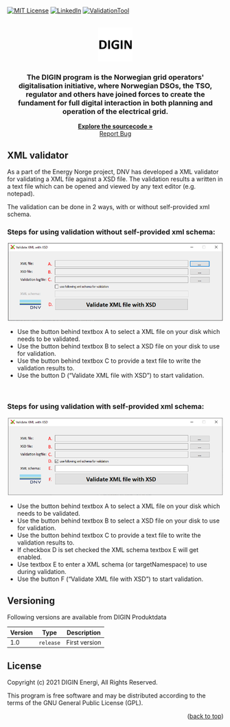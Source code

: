 <div id="top"></div>

[![MIT License][license-shield]][license-url]
[![LinkedIn][linkedin-shield]][linkedin-url]
[![ValidationTool][validationtool-shield]][validationtool-url]

<!-- PROJECT LOGO -->
<br />
<div align="center">
  <a href="https://diginenergi.no/">
    <img src="images/DIGIN_logo.png" alt="Logo" width="80" height="80">
  </a>

  <h3 align="center">The DIGIN program is the Norwegian grid operators' digitalisation initiative, where Norwegian DSOs, the TSO, regulator and others have joined forces to create the fundament for full digital interaction in both planning and operation of the electrical grid. 
  </h3>
  <p align="center">
    <a href="https://github.com/digin-energi/produktdata-public"><strong>Explore the sourcecode »</strong></a>
    <br />
    <a href="https://github.com/digin-energi/produktdata-public/issues">Report Bug</a>
    </p>
</div>

## XML validator

As a part of the Energy Norge project, DNV has developed a XML validator for validating a XML file against a XSD file. The validation results a written in a text file which can be opened and viewed by any text editor (e.g. notepad).

The validation can be done in 2 ways, with or without self-provided xml schema.

### Steps for using validation without self-provided xml schema:
 
<p align="center"><img src="images/validation without self-provided xml schema.png" width="500" ></p>

- Use the button behind textbox A to select a XML file on your disk which needs to be validated.
- Use the button behind textbox B to select a XSD file on your disk to use for validation.
- Use the button behind textbox C to provide a text file to write the validation results to.
- Use the button D (“Validate XML file with XSD”) to start validation.


 
### Steps for using validation with self-provided xml schema:

<p align="center"><img src="images/validation with self-provided xml schema.png" width="500" ></p>

- Use the button behind textbox A to select a XML file on your disk which needs to be validated.
- Use the button behind textbox B to select a XSD file on your disk to use for validation.
- Use the button behind textbox C to provide a text file to write the validation results to.
- If checkbox D is set checked the XML schema textbox E will get enabled.
- Use textbox E to enter a XML schema (or targetNamespace) to use during validation.
- Use the button F (“Validate XML file with XSD”) to start validation.

<!-- Verions -->
## Versioning

Following versions are available from DIGIN Produktdata

| Version | Type | Description  | 
|---|---|---|
| 1.0 | `release` |  First version  | 

<!-- LICENSE -->
## License

Copyright (c) 2021 DIGIN Energi, All Rights Reserved.

This program is free software and may be distributed according to the terms of the GNU General Public License (GPL).

<p align="right">(<a href="#top">back to top</a>)</p>

<!-- MARKDOWN LINKS & IMAGES -->
<!-- https://www.markdownguide.org/basic-syntax/#reference-style-links -->
[license-shield]: https://img.shields.io/badge/LICENSE-MIT-green
[license-url]: /License
[linkedin-shield]: https://img.shields.io/badge/-LinkedIn-black.svg?style=flat&logo=linkedin&colorB=555
[linkedin-url]: https://www.linkedin.com/company/digin-energi/
[product-screenshot]: images/screenshot.png
[validationtool-shield]: https://img.shields.io/badge/DOWNLOAD-ValidationTool.exe-blue
[validationtool-url]: https://github.com/digin-energi/Produktdata/blob/PowerTransformer/validationtool/XmlXsdValidator.exe
